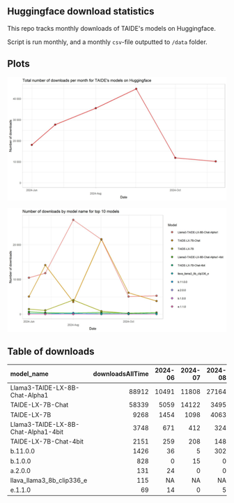 ## Huggingface download statistics

This repo tracks monthly downloads of TAIDE's models on Huggingface.

Script is run monthly, and a monthly `csv`-file outputted to `/data` folder.

## Plots

!["Total downloads of TAIDE:s models on Huggingface."](https://github.com/nctu6/huggingface_stats/blob/main/plots/downloads_total.jpg)

!["Huggingface downloads by model plot."](https://github.com/nctu6/huggingface_stats/blob/main/plots/downloads_by_model.jpg)

## Table of downloads

|model_name                          | downloadsAllTime| 2024-06| 2024-07| 2024-08| 2024-09| 2024-10| 2024-11|
|:-----------------------------------|----------------:|-------:|-------:|-------:|-------:|-------:|-------:|
|Llama3-TAIDE-LX-8B-Chat-Alpha1      |            88912|   10491|   11808|   27164|   21499|    5042|    5272|
|TAIDE-LX-7B-Chat                    |            58339|    5059|   14122|    3495|   21600|    6130|    3774|
|TAIDE-LX-7B                         |             9268|    1454|    1098|    4063|     860|     215|     463|
|Llama3-TAIDE-LX-8B-Chat-Alpha1-4bit |             3748|     671|     412|     324|     527|     301|     444|
|TAIDE-LX-7B-Chat-4bit               |             2151|     259|     208|     148|     194|     107|     217|
|b.11.0.0                            |             1426|      36|       5|     302|       7|       0|       5|
|b.1.0.0                             |              828|       0|      15|       0|       0|       0|       0|
|a.2.0.0                             |              131|      24|       0|       0|       0|       0|       0|
|llava_llama3_8b_clip336_e           |              115|      NA|      NA|      NA|      34|      81|       0|
|e.1.1.0                             |               69|      14|       0|       5|       0|       0|       0|
